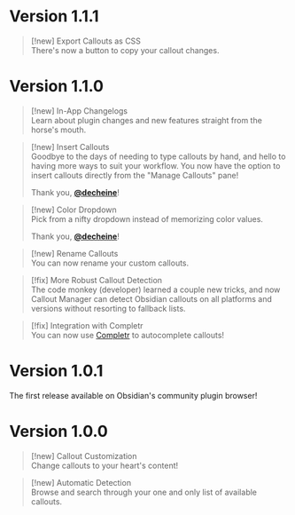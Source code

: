 # Version 1.1.1

> [!new] Export Callouts as CSS  
> There's now a button to copy your callout changes.

# Version 1.1.0

> [!new] In-App Changelogs  
> Learn about plugin changes and new features straight from the horse's mouth.

> [!new] Insert Callouts  
> Goodbye to the days of needing to type callouts by hand, and hello to having more ways to suit your workflow. You now have the option to insert callouts directly from the "Manage Callouts" pane!
>
> Thank you, [**@decheine**](https://github.com/decheine)!

> [!new] Color Dropdown  
> Pick from a nifty dropdown instead of memorizing color values.
>
> Thank you, [**@decheine**](https://github.com/decheine)!

> [!new] Rename Callouts  
> You can now rename your custom callouts.

> [!fix] More Robust Callout Detection  
> The code monkey (developer) learned a couple new tricks, and now Callout Manager can detect Obsidian callouts on all platforms and versions without resorting to fallback lists.

> [!fix] Integration with Completr  
> You can now use [Completr](obsidian://show-plugin?id=obsidian-completr) to autocomplete callouts!

# Version 1.0.1
The first release available on Obsidian's community plugin browser!

# Version 1.0.0

> [!new] Callout Customization  
> Change callouts to your heart's content!

> [!new] Automatic Detection  
> Browse and search through your one and only list of available callouts.
